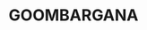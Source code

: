 ---
lastmod: '2025-04-06T06:05:20+00:00'
latitude: -35.757569
layout: suburb
longitude: 146.324523
postcode: '2646'
state: NSW
title: GOOMBARGANA
url: /nsw/goombargana/
---